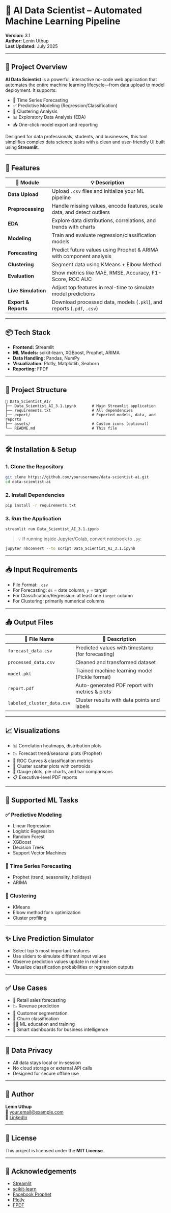 
# 🧠 AI Data Scientist – Automated Machine Learning Pipeline

**Version:** 3.1  
**Author:** Lenin Uthup  
**Last Updated:** July 2025

---

## 📌 Project Overview

**AI Data Scientist** is a powerful, interactive no-code web application that automates the entire machine learning lifecycle—from data upload to model deployment. It supports:

- 🔮 Time Series Forecasting  
- ✅ Predictive Modeling (Regression/Classification)  
- 🧩 Clustering Analysis  
- 📊 Exploratory Data Analysis (EDA)  
- 📥 One-click model export and reporting  

Designed for data professionals, students, and businesses, this tool simplifies complex data science tasks with a clean and user-friendly UI built using **Streamlit**.

---

## 🚀 Features

| 🔧 Module             | 💡 Description                                                                 |
|-----------------------|--------------------------------------------------------------------------------|
| **Data Upload**        | Upload `.csv` files and initialize your ML pipeline                            |
| **Preprocessing**      | Handle missing values, encode features, scale data, and detect outliers        |
| **EDA**                | Explore data distributions, correlations, and trends with charts               |
| **Modeling**           | Train and evaluate regression/classification models                            |
| **Forecasting**        | Predict future values using Prophet & ARIMA with component analysis            |
| **Clustering**         | Segment data using KMeans + Elbow Method                                       |
| **Evaluation**         | Show metrics like MAE, RMSE, Accuracy, F1-Score, ROC AUC                       |
| **Live Simulation**    | Adjust top features in real-time to simulate model predictions                 |
| **Export & Reports**   | Download processed data, models (`.pkl`), and reports (`.pdf`, `.csv`)         |

---

## 📦 Tech Stack

- **Frontend:** Streamlit  
- **ML Models:** scikit-learn, XGBoost, Prophet, ARIMA  
- **Data Handling:** Pandas, NumPy  
- **Visualization:** Plotly, Matplotlib, Seaborn  
- **Reporting:** FPDF  

---

## 🧰 Project Structure

```
📁 Data_Scientist_AI/
├── Data_Scientist_AI_3.1.ipynb       # Main Streamlit application
├── requirements.txt                  # All dependencies
├── export/                           # Exported models, data, and reports
├── assets/                           # Custom icons (optional)
└── README.md                         # This file
```

---

## 🛠️ Installation & Setup

### 1. Clone the Repository

```bash
git clone https://github.com/yourusername/data-scientist-ai.git
cd data-scientist-ai
```

### 2. Install Dependencies

```bash
pip install -r requirements.txt
```

### 3. Run the Application

```bash
streamlit run Data_Scientist_AI_3.1.ipynb
```

> 💡 If running inside Jupyter/Colab, convert notebook to `.py`:

```bash
jupyter nbconvert --to script Data_Scientist_AI_3.1.ipynb
```

---

## 📥 Input Requirements

- File Format: `.csv`
- For Forecasting: `ds` = date column, `y` = target
- For Classification/Regression: at least one `target` column
- For Clustering: primarily numerical columns

---

## 📤 Output Files

| 📄 File Name                  | 📘 Description                                    |
|------------------------------|--------------------------------------------------|
| `forecast_data.csv`          | Predicted values with timestamp (for forecasting)|
| `processed_data.csv`         | Cleaned and transformed dataset                  |
| `model.pkl`                  | Trained machine learning model (Pickle format)   |
| `report.pdf`                 | Auto-generated PDF report with metrics & plots   |
| `labeled_cluster_data.csv`   | Cluster results with data points and labels      |

---

## 📈 Visualizations

- 📊 Correlation heatmaps, distribution plots  
- 📉 Forecast trend/seasonal plots (Prophet)  
- 🎯 ROC Curves & classification metrics  
- 📍 Cluster scatter plots with centroids  
- 📃 Gauge plots, pie charts, and bar comparisons  
- 📋 Executive-level PDF reports  

---

## 🧠 Supported ML Tasks

### ✅ Predictive Modeling
- Linear Regression  
- Logistic Regression  
- Random Forest  
- XGBoost  
- Decision Trees  
- Support Vector Machines

### 🔮 Time Series Forecasting
- Prophet (trend, seasonality, holidays)
- ARIMA

### 🧩 Clustering
- KMeans
- Elbow method for `k` optimization
- Cluster profiling

---

## ✨ Live Prediction Simulator

- Select top 5 most important features
- Use sliders to simulate different input values
- Observe prediction values update in real-time
- Visualize classification probabilities or regression outputs

---

## ✅ Use Cases

- 🛒 Retail sales forecasting  
- 📉 Revenue prediction  
- 🧍 Customer segmentation  
- 🧾 Churn classification  
- 🧑‍🏫 ML education and training  
- 🧠 Smart dashboards for business intelligence

---

## 🔐 Data Privacy

- All data stays local or in-session
- No cloud storage or external API calls
- Designed for secure offline use

---

## 👤 Author

**Lenin Uthup**  
📧 your.email@example.com  
🔗 [LinkedIn](https://linkedin.com/in/your-profile)

---

## 📜 License

This project is licensed under the **MIT License**.

---

## 🙌 Acknowledgements

- [Streamlit](https://streamlit.io)  
- [scikit-learn](https://scikit-learn.org)  
- [Facebook Prophet](https://facebook.github.io/prophet)  
- [Plotly](https://plotly.com)  
- [FPDF](https://pyfpdf.readthedocs.io/en/latest)

